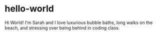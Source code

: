 # hello-world
Hi World! I'm Sarah and I love luxurious bubble baths, long walks on the beach, and stressing over being behind in coding class.
